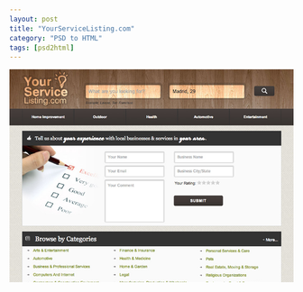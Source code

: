 ```yaml
---
layout: post
title: "YourServiceListing.com"
category: "PSD to HTML"
tags: [psd2html]
---
```


<a class="thumbnail" href="http://www.yourservicelisting.com/" target="_blank">
  <img src="/screenshots/yourservicelisting.jpg" alt="{{ post.title }}">
</a>
